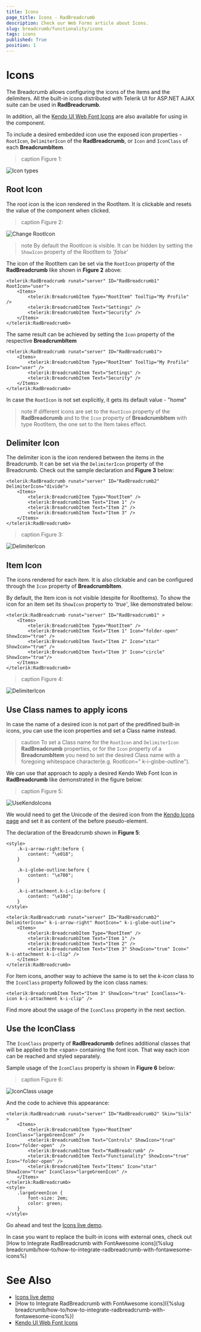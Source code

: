 ```yaml
---
title: Icons
page_title: Icons - RadBreadcrumb
description: Check our Web Forms article about Icons.
slug: breadcrumb/functionality/icons
tags: icons
published: True
position: 1
---
```


# Icons

The Breadcrumb allows configuring the icons of the items and the delimiters. All the built-in icons distributed with Telerik UI for ASP.NET AJAX suite can be used in **RadBreadcrumb**.

In addition, all the [Kendo UI Web Font Icons](https://docs.telerik.com/kendo-ui/styles-and-layout/icons-web#list-of-font-icons) are also available for using in the component.

To include a desired embedded icon use the exposed icon properties - `RootIcon`, `DelimiterIcon` of the **RadBreadcrumb**, or `Icon` and `IconClass` of each **BreadcrumbItem**.

>caption Figure 1:

![Icon types](../images/breadcrumb-functionality-icons-elements.png)

## Root Icon

The root icon is the icon rendered in the RootItem. It is clickable and resets the value of the component when clicked.

>caption Figure 2:

![Change RootIcon](../images/breadcrumb-functionality-icons-rootIcon.png)

>note By default the RootIcon is visible. It can be hidden by setting the `ShowIcon` property of the RootItem to *'false'* 

The icon of the RootItem can be set via the `RootIcon` property of the **RadBreadcrumb** like shown in **Figure 2** above:

````ASP.NET
<telerik:RadBreadcrumb runat="server" ID="RadBreadcrumb1" RootIcon="user">
    <Items>
        <telerik:BreadcrumbItem Type="RootItem" ToolTip="My Profile" />
        <telerik:BreadcrumbItem Text="Settings" />
        <telerik:BreadcrumbItem Text="Security" />
    </Items>
</telerik:RadBreadcrumb>
````

The same result can be achieved by setting the `Icon` property of the respective **BreadcrumbItem**

````ASP.NET
<telerik:RadBreadcrumb runat="server" ID="RadBreadcrumb1">
    <Items>
        <telerik:BreadcrumbItem Type="RootItem" ToolTip="My Profile" Icon="user" />
        <telerik:BreadcrumbItem Text="Settings" />
        <telerik:BreadcrumbItem Text="Security" />
    </Items>
</telerik:RadBreadcrumb>
````

In case the `RootIcon` is not set explicitly, it gets its default value - "home"

>note If different icons are set to the `RootIcon` property of the **RadBreadcrumb** and to the `Icon` property of **BreadcrumbItem** with type RootItem, the one set to the Item takes effect.

## Delimiter Icon

The delimiter icon is the icon rendered between the items in the Breadcrumb. It can be set via the `DelimiterIcon` property of the Breadcrumb. Check out the sample declaration and **Figure 3** below:

````ASP.NET
<telerik:RadBreadcrumb runat="server" ID="RadBreadcrumb2" DelimiterIcon="divide">
    <Items>
        <telerik:BreadcrumbItem Type="RootItem" />
        <telerik:BreadcrumbItem Text="Item 1" />
        <telerik:BreadcrumbItem Text="Item 2" />
        <telerik:BreadcrumbItem Text="Item 3" />
    </Items>
</telerik:RadBreadcrumb>
````

>caption Figure 3:

![DelimiterIcon](../images/breadcrumb-functionality-icons-delimiterIcon.png)


## Item Icon

The icons rendered for each item. It is also clickable and can be configured through the `Icon` property of **BreadcrumbItem**.

By default, the Item icon is not visible (despite for RootItems). To show the icon for an item set its `ShowIcon` property to *'true'*, like demonstrated below:

````ASP.NET
<telerik:RadBreadcrumb runat="server" ID="RadBreadcrumb1" >
    <Items>
        <telerik:BreadcrumbItem Type="RootItem" />
        <telerik:BreadcrumbItem Text="Item 1" Icon="folder-open" ShowIcon="true" />
        <telerik:BreadcrumbItem Text="Item 2" Icon="star" ShowIcon="true" />
        <telerik:BreadcrumbItem Text="Item 3" Icon="circle" ShowIcon="true"/>
    </Items>
</telerik:RadBreadcrumb>
````

>caption Figure 4:

![DelimiterIcon](../images/breadcrumb-functionality-icons-itemIcon.png)


## Use Class names to apply icons

In case the name of a desired icon is not part of the predifined built-in icons, you can use the icon properties and set a Class name instead.

>caution
To set a Class name for the `RootIcon` and `DelimiterIcon` **RadBreadcrumb** properties, or for the `Icon` property of a **BreadcrumbItem** you need to set the desired Class name with a foregoing whitespace character(e.g. RootIcon=" k-i-globe-outline").
>

We can use that approach to apply a desired Kendo Web Font Icon in **RadBreadcrumb** like demonstrated in the figure below:

>caption Figure 5:

![UseKendoIcons](../images/breadcrumb-functionality-icons-useClassName.png)

We would need to get the Unicode of the desired icon from the [Kendo Icons page](https://docs.telerik.com/kendo-ui/styles-and-layout/icons-web#list-of-font-icons) and set it as content of the before pseudo-element.

The declaration of the Breadcrumb shown in **Figure 5**:

````ASP.NET
<style>
    .k-i-arrow-right:before {
        content: "\e018";
    }

    .k-i-globe-outline:before {
        content: "\e700";
    }

    .k-i-attachment.k-i-clip:before {
        content: "\e10d";
    }
</style>

<telerik:RadBreadcrumb runat="server" ID="RadBreadcrumb2" DelimiterIcon=" k-i-arrow-right" RootIcon=" k-i-globe-outline">
    <Items>
        <telerik:BreadcrumbItem Type="RootItem" />
        <telerik:BreadcrumbItem Text="Item 1" />
        <telerik:BreadcrumbItem Text="Item 2" />
        <telerik:BreadcrumbItem Text="Item 3" ShowIcon="true" Icon=" k-i-attachment k-i-clip" />
    </Items>
</telerik:RadBreadcrumb>
````

For Item icons, another way to achieve the same is to set the *k-icon* class to the `IconClass` property followed by the icon class names:

````
<telerik:BreadcrumbItem Text="Item 3" ShowIcon="true" IconClass="k-icon k-i-attachment k-i-clip" />
````

Find more about the usage of the `IconClass` property in the next section.


## Use the IconClass

The `IconClass` property of **RadBreadcrumb** defines additional classes that will be applied to the &lt;span&gt; containing the font icon. That way each icon can be reached and styled separately.

Sample usage of the `IconClass` property is shown in **Figure 6** below:

>caption Figure 6:

![IconClass usage](../images/breadcrumb-functionality-icons-iconClass.png)

And the code to achieve this appearance:

````ASP.NET
<telerik:RadBreadcrumb runat="server" ID="RadBreadcrumb2" Skin="Silk" >
    <Items>
        <telerik:BreadcrumbItem Type="RootItem" IconClass="largeGreenIcon" />
        <telerik:BreadcrumbItem Text="Controls" ShowIcon="true" Icon="folder-open"  />
        <telerik:BreadcrumbItem Text="RadBreadcrumb" />
        <telerik:BreadcrumbItem Text="Functionality" ShowIcon="true" Icon="folder-open" />
        <telerik:BreadcrumbItem Text="Items" Icon="star" ShowIcon="true" IconClass="largeGreenIcon" />
    </Items>
</telerik:RadBreadcrumb>
<style>
    .largeGreenIcon {
        font-size: 2em;
        color: green;
    }
</style>
````
 
Go ahead and test the [Icons live demo](https://demos.telerik.com/aspnet-ajax/breadcrumb/functionality/icons/defaultcs.aspx). 

In case you want to replace the built-in icons with external ones, check out [How to Integrate RadBreadcrumb with FontAwesome icons](%slug breadcrumb/how-to/how-to-integrate-radbreadcrumb-with-fontawesome-icons%)


# See Also

 * [Icons live demo](https://demos.telerik.com/aspnet-ajax/breadcrumb/functionality/icons/defaultcs.aspx)
 * [How to Integrate RadBreadcrumb with FontAwesome icons]({%slug breadcrumb/how-to/how-to-integrate-radbreadcrumb-with-fontawesome-icons%})
 * [Kendo UI Web Font Icons](https://docs.telerik.com/kendo-ui/styles-and-layout/icons-web#list-of-font-icons)



